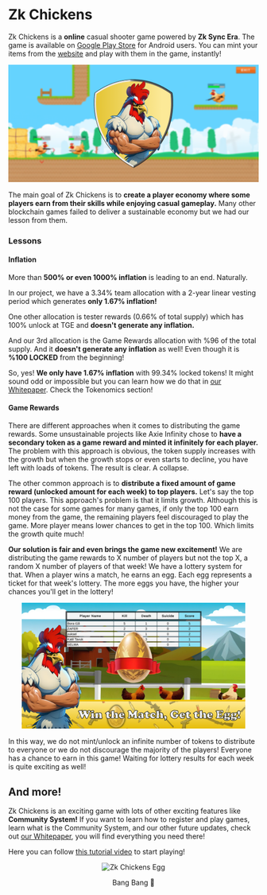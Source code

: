 # Zk Chickens
Zk Chickens is a **online** casual shooter game powered by **Zk Sync Era**. The game is available on [Google Play Store](https://play.google.com/store/apps/details?id=com.casualzkgame.zkchickens) for Android users. You can mint your items from the [website](https://zkchickens.xyz/) and play with them in the game, instantly!

![Zk Chickens Cover](/profile/Images/Cover.png "Zk Chickens Cover")


The main goal of Zk Chickens is to **create a player economy where some players earn from their skills while enjoying casual gameplay.** Many other blockchain games failed to deliver a sustainable economy but we had our lesson from them.

### Lessons
#### Inflation
More than **500% or even 1000% inflation** is leading to an end. Naturally.

In our project, we have a 3.34% team allocation with a 2-year linear vesting period which generates **only 1.67% inflation!**

One other allocation is tester rewards (0.66% of total supply) which has 100% unlock at TGE and **doesn't generate any inflation.**

And our 3rd allocation is the Game Rewards allocation with %96 of the total supply. And it **doesn't generate any inflation** as well! Even though it is **%100 LOCKED** from the beginning!

So, yes! **We only have 1.67% inflation** with 99.34% locked tokens! It might sound odd or impossible but you can learn how we do that in [our Whitepaper](https://bora-oezenbirkan.gitbook.io/zk-chickens/). Check the Tokenomics section!

#### Game Rewards
There are different approaches when it comes to distributing the game rewards. Some unsustainable projects like Axie Infinity chose to **have a secondary token as a game reward and minted it infinitely for each player.** The problem with this approach is obvious, the token supply increases with the growth but when the growth stops or even starts to decline, you have left with loads of tokens. The result is clear. A collapse.

The other common approach is to **distribute a fixed amount of game reward (unlocked amount for each week) to top players.** Let's say the top 100 players. This approach's problem is that it limits growth. Although this is not the case for some games for many games, if only the top 100 earn money from the game, the remaining players feel discouraged to play the game. More player means lower chances to get in the top 100. Which limits the growth quite much!

**Our solution is fair and even brings the game new excitement!** We are distributing the game rewards to X number of players but not the top X, a random X number of players of that week! We have a lottery system for that. When a player wins a match, he earns an egg. Each egg represents a ticket for that week's lottery. The more eggs you have, the higher your chances you'll get in the lottery!
<p align="center">
<img src="/profile/Images/Egg.png" alt="Zk Chickens Egg" width="450"/>
</p>
In this way, we do not mint/unlock an infinite number of tokens to distribute to everyone or we do not discourage the majority of the players! Everyone has a chance to earn in this game! Waiting for lottery results for each week is quite exciting as well!

## And more!
Zk Chickens is an exciting game with lots of other exciting features like **Community System!** If you want to learn how to register and play games, learn what is the Community System, and our other future updates, check out [our Whitepaper](https://bora-oezenbirkan.gitbook.io/zk-chickens/), you will find everything you need there!

Here you can follow [this tutorial video](https://www.youtube.com/watch?v=MR9lq-YVOF8) to start playing!

<p align="center">
<img src="/profile/Images/Zk_Chickens.gif" alt="Zk Chickens Egg" width="450"/>
</p>
<p align="center">
Bang Bang 🔫
</p>
